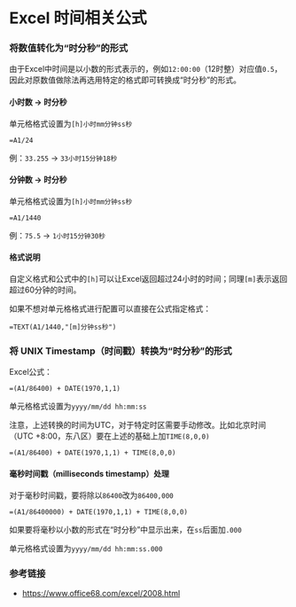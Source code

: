 # Excel 时间相关公式

### 将数值转化为“时分秒”的形式

由于Excel中时间是以小数的形式表示的，例如`12:00:00`（12时整）对应值`0.5`，因此对原数值做除法再选用特定的格式即可转换成“时分秒”的形式。

#### 小时数 -> 时分秒

单元格格式设置为`[h]小时mm分钟ss秒`

```
=A1/24
```

例：`33.255` -> `33小时15分钟18秒`

#### 分钟数 -> 时分秒

单元格格式设置为`[h]小时mm分钟ss秒`

```
=A1/1440
```

例：`75.5` -> `1小时15分钟30秒`

#### 格式说明

自定义格式和公式中的`[h]`可以让Excel返回超过24小时的时间；同理`[m]`表示返回超过60分钟的时间。

如果不想对单元格格式进行配置可以直接在公式指定格式：

```
=TEXT(A1/1440,"[m]分钟ss秒")
```



### 将 UNIX Timestamp（时间戳）转换为“时分秒”的形式

Excel公式：

```
=(A1/86400) + DATE(1970,1,1)
```

单元格格式设置为`yyyy/mm/dd hh:mm:ss`

注意，上述转换的时间为UTC，对于特定时区需要手动修改。比如北京时间（UTC +8:00，东八区）要在上述的基础上加`TIME(8,0,0)`

```
=(A1/86400) + DATE(1970,1,1) + TIME(8,0,0)
```

#### 毫秒时间戳（milliseconds timestamp）处理

对于毫秒时间戳，要将除以`86400`改为`86400,000`

```
=(A1/86400000) + DATE(1970,1,1) + TIME(8,0,0)
```

如果要将毫秒以小数的形式在“时分秒”中显示出来，在`ss`后面加`.000`

单元格格式设置为`yyyy/mm/dd hh:mm:ss.000`



### 参考链接

- https://www.office68.com/excel/2008.html